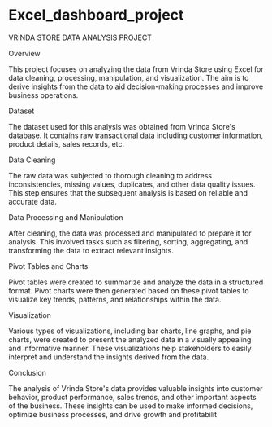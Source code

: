 # Excel_dashboard_project
VRINDA STORE DATA ANALYSIS PROJECT

Overview

This project focuses on analyzing the data from Vrinda Store using Excel for data cleaning, processing, manipulation, and visualization. The aim is to derive insights from the data to aid decision-making processes and improve business operations.

Dataset

The dataset used for this analysis was obtained from Vrinda Store's database. It contains raw transactional data including customer information, product details, sales records, etc.

Data Cleaning

The raw data was subjected to thorough cleaning to address inconsistencies, missing values, duplicates, and other data quality issues. This step ensures that the subsequent analysis is based on reliable and accurate data.

Data Processing and Manipulation

After cleaning, the data was processed and manipulated to prepare it for analysis. This involved tasks such as filtering, sorting, aggregating, and transforming the data to extract relevant insights.

Pivot Tables and Charts

Pivot tables were created to summarize and analyze the data in a structured format. Pivot charts were then generated based on these pivot tables to visualize key trends, patterns, and relationships within the data.

Visualization

Various types of visualizations, including bar charts, line graphs, and pie charts, were created to present the analyzed data in a visually appealing and informative manner. These visualizations help stakeholders to easily interpret and understand the insights derived from the data.

Conclusion

The analysis of Vrinda Store's data provides valuable insights into customer behavior, product performance, sales trends, and other important aspects of the business. These insights can be used to make informed decisions, optimize business processes, and drive growth and profitabilit
